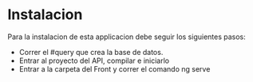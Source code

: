 # Instalacion

Para la instalacion de esta applicacion debe seguir los siguientes pasos:

- Correr el #query que crea la base de datos.
- Entrar al proyecto del API, compilar e iniciarlo
- Entrar a la carpeta del Front y correr el comando ng serve
